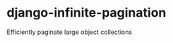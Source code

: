 django-infinite-pagination
==========================

Efficiently paginate large object collections